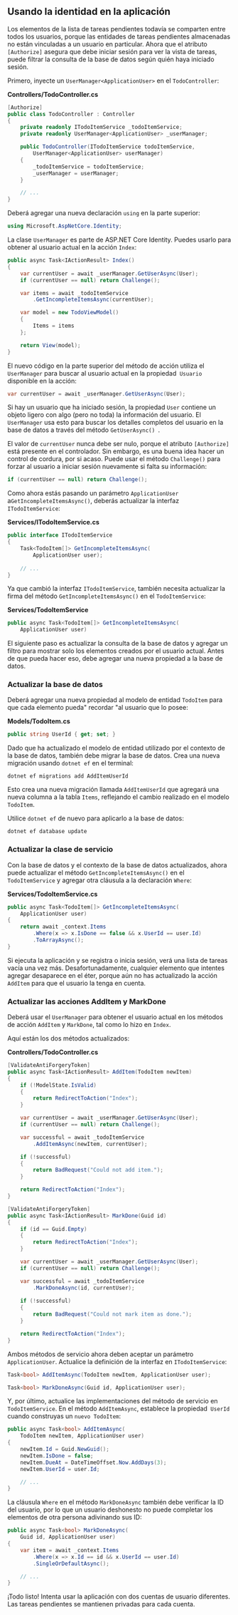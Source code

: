 ## Usando la identidad en la aplicación

Los elementos de la lista de tareas pendientes todavía se comparten entre todos los usuarios, porque las entidades de tareas pendientes almacenadas no están vinculadas a un usuario en particular. Ahora que el atributo `[Authorize]` asegura que debe iniciar sesión para ver la vista de tareas, puede filtrar la consulta de la base de datos según quién haya iniciado sesión.

Primero, inyecte un `UserManager<ApplicationUser>` en el `TodoController`:

**Controllers/TodoController.cs**

```csharp
[Authorize]
public class TodoController : Controller
{
    private readonly ITodoItemService _todoItemService;
    private readonly UserManager<ApplicationUser> _userManager;

    public TodoController(ITodoItemService todoItemService,
        UserManager<ApplicationUser> userManager)
    {
        _todoItemService = todoItemService;
        _userManager = userManager;
    }

    // ...
}
```

Deberá agregar una nueva declaración `using` en la parte superior:

```csharp
using Microsoft.AspNetCore.Identity;
```

La clase `UserManager` es parte de ASP.NET Core Identity. Puedes usarlo para obtener al usuario actual en la acción `Index`:

```csharp
public async Task<IActionResult> Index()
{
    var currentUser = await _userManager.GetUserAsync(User);
    if (currentUser == null) return Challenge();

    var items = await _todoItemService
        .GetIncompleteItemsAsync(currentUser);

    var model = new TodoViewModel()
    {
        Items = items
    };

    return View(model);
}
```

El nuevo código en la parte superior del método de acción utiliza el `UserManager` para buscar al usuario actual en la propiedad` Usuario` disponible en la acción:

```csharp
var currentUser = await _userManager.GetUserAsync(User);
```

Si hay un usuario que ha iniciado sesión, la propiedad `User` contiene un objeto ligero con algo (pero no toda) la información del usuario. El `UserManager` usa esto para buscar los detalles completos del usuario en la base de datos a través del método `GetUserAsync() `.

El valor de `currentUser` nunca debe ser nulo, porque el atributo `[Authorize]` está presente en el controlador. Sin embargo, es una buena idea hacer un control de cordura, por si acaso. Puede usar el método `Challenge()` para forzar al usuario a iniciar sesión nuevamente si falta su información:

```csharp
if (currentUser == null) return Challenge();
```

Como ahora estás pasando un parámetro `ApplicationUser` a` GetIncompleteItemsAsync() `, deberás actualizar la interfaz `ITodoItemService`:

**Services/ITodoItemService.cs**

```csharp
public interface ITodoItemService
{
    Task<TodoItem[]> GetIncompleteItemsAsync(
        ApplicationUser user);
    
    // ...
}
```

Ya que cambió la interfaz `ITodoItemService`, también necesita actualizar la firma del método `GetIncompleteItemsAsync()` en el `TodoItemService`:

**Services/TodoItemService**

```csharp
public async Task<TodoItem[]> GetIncompleteItemsAsync(
    ApplicationUser user)
```

El siguiente paso es actualizar la consulta de la base de datos y agregar un filtro para mostrar solo los elementos creados por el usuario actual. Antes de que pueda hacer eso, debe agregar una nueva propiedad a la base de datos.

### Actualizar la base de datos

Deberá agregar una nueva propiedad al modelo de entidad `TodoItem` para que cada elemento pueda" recordar "al usuario que lo posee:

**Models/TodoItem.cs**

```csharp
public string UserId { get; set; }
```

Dado que ha actualizado el modelo de entidad utilizado por el contexto de la base de datos, también debe migrar la base de datos. Crea una nueva migración usando `dotnet ef` en el terminal:

```
dotnet ef migrations add AddItemUserId
```

Esto crea una nueva migración llamada `AddItemUserId` que agregará una nueva columna a la tabla `Items`, reflejando el cambio realizado en el modelo `TodoItem`.

Utilice `dotnet ef` de nuevo para aplicarlo a la base de datos:

```
dotnet ef database update
```

### Actualizar la clase de servicio

Con la base de datos y el contexto de la base de datos actualizados, ahora puede actualizar el método `GetIncompleteItemsAsync()` en el `TodoItemService` y agregar otra cláusula a la declaración `Where`:

**Services/TodoItemService.cs**

```csharp
public async Task<TodoItem[]> GetIncompleteItemsAsync(
    ApplicationUser user)
{
    return await _context.Items
        .Where(x => x.IsDone == false && x.UserId == user.Id)
        .ToArrayAsync();
}
```

Si ejecuta la aplicación y se registra o inicia sesión, verá una lista de tareas vacía una vez más. Desafortunadamente, cualquier elemento que intentes agregar desaparece en el éter, porque aún no has actualizado la acción `AddItem` para que el usuario la tenga en cuenta.

### Actualizar las acciones AddItem y MarkDone

Deberá usar el `UserManager` para obtener el usuario actual en los métodos de acción `AddItem` y `MarkDone`, tal como lo hizo en `Index`.

Aquí están los dos métodos actualizados:

**Controllers/TodoController.cs**

```csharp
[ValidateAntiForgeryToken]
public async Task<IActionResult> AddItem(TodoItem newItem)
{
    if (!ModelState.IsValid)
    {
        return RedirectToAction("Index");
    }

    var currentUser = await _userManager.GetUserAsync(User);
    if (currentUser == null) return Challenge();

    var successful = await _todoItemService
        .AddItemAsync(newItem, currentUser);

    if (!successful)
    {
        return BadRequest("Could not add item.");
    }

    return RedirectToAction("Index");
}

[ValidateAntiForgeryToken]
public async Task<IActionResult> MarkDone(Guid id)
{
    if (id == Guid.Empty)
    {
        return RedirectToAction("Index");
    }

    var currentUser = await _userManager.GetUserAsync(User);
    if (currentUser == null) return Challenge();

    var successful = await _todoItemService
        .MarkDoneAsync(id, currentUser);
    
    if (!successful)
    {
        return BadRequest("Could not mark item as done.");
    }

    return RedirectToAction("Index");
}
```

Ambos métodos de servicio ahora deben aceptar un parámetro `ApplicationUser`. Actualice la definición de la interfaz en `ITodoItemService`:

```csharp
Task<bool> AddItemAsync(TodoItem newItem, ApplicationUser user);

Task<bool> MarkDoneAsync(Guid id, ApplicationUser user);
```

Y, por último, actualice las implementaciones del método de servicio en `TodoItemService`. En el método `AddItemAsync`, establece la propiedad` UserId` cuando construyas un `nuevo TodoItem`:

```csharp
public async Task<bool> AddItemAsync(
    TodoItem newItem, ApplicationUser user)
{
    newItem.Id = Guid.NewGuid();
    newItem.IsDone = false;
    newItem.DueAt = DateTimeOffset.Now.AddDays(3);
    newItem.UserId = user.Id;

    // ...
}
```

La cláusula `Where` en el método `MarkDoneAsync` también debe verificar la ID del usuario, por lo que un usuario deshonesto no puede completar los elementos de otra persona adivinando sus ID:

```csharp
public async Task<bool> MarkDoneAsync(
    Guid id, ApplicationUser user)
{
    var item = await _context.Items
        .Where(x => x.Id == id && x.UserId == user.Id)
        .SingleOrDefaultAsync();

    // ...
}
```

¡Todo listo! Intenta usar la aplicación con dos cuentas de usuario diferentes. Las tareas pendientes se mantienen privadas para cada cuenta.
